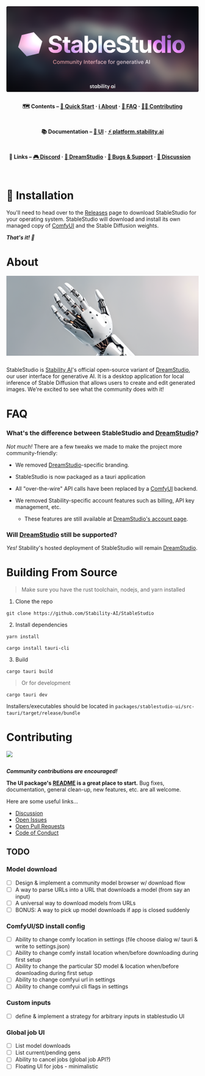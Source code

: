 <div align="center" style="display: flex; flex-wrap: wrap; justify-content: center; align-items: center; gap: 1em; margin: 4em 0;">

<img src="./misc/Banner.png" />

**🗺 Contents – [🚀 Quick Start](#quick-start) · [ℹ️ About](#about) · [🙋 FAQ](#faq) · [🧑‍💻 Contributing](#contributing)**

**📚 Documentation – [🎨 UI](./packages/stablestudio-ui/README.md) · <a href="https://platform.stability.ai" target="_blank">⚡️ platform.stability.ai</a>**

**🔗 Links – <a href="https://discord.com/channels/1002292111942635562/1108055793674227782" target="_blank">🎮 Discord</a> · <a href="https://dreamstudio.ai" target="_blank">🌈 DreamStudio</a> · <a href="https://github.com/Stability-AI/StableStudio/issues">🛟 Bugs & Support</a> · <a href="https://github.com/Stability-AI/StableStudio/discussions">💬 Discussion</a>**

<br />

</div>

# 🚀 Installation

You'll need to head over to the [Releases](https://github.com/Stability-AI/StableStudio/releases) page to download StableStudio for your operating system. StableStudio will download and install its own managed copy of [ComfyUI](https://github.com/comfyanonymous/ComfyUI) and the Stable Diffusion weights.

_**That's it! 🎉**_

# About

<div style="display: flex; justify-content: center; align-items: center; gap: 1em; margin: 0 0 2em 0;">
  <img src="./misc/aboutReadmeImage.png" style="flex-grow: 1; flex-shrink: 1;" />
</div>

StableStudio is [Stability AI](https://stability.ai)'s official open-source variant of [DreamStudio](https://www.dreamstudio.ai), our user interface for generative AI. It is a desktop application for local inference of Stable Diffusion that allows users to create and edit generated images. We're excited to see what the community does with it!

# FAQ

### What's the difference between StableStudio and [DreamStudio](https://dreamstudio.ai)?

_Not much!_ There are a few tweaks we made to make the project more community-friendly:

- We removed [DreamStudio](https://dreamstudio.ai)-specific branding.

- StableStudio is now packaged as a tauri application

- All "over-the-wire" API calls have been replaced by a [ComfyUI](https://github.com/comfyanonymous/ComfyUI) backend.

- We removed Stability-specific account features such as billing, API key management, etc.

  - These features are still available at [DreamStudio's account page](https://dreamstudio.ai/account).

### Will [DreamStudio](https://dreamstudio.ai) still be supported?

_Yes!_ Stability's hosted deployment of StableStudio will remain [DreamStudio](https://dreamstudio.ai).

# Building From Source

> Make sure you have the rust toolchain, nodejs, and yarn installed

1. Clone the repo

```
git clone https://github.com/Stability-AI/StableStudio
```

2. Install dependencies

```
yarn install
```

```
cargo install tauri-cli
```

3. Build

```
cargo tauri build
```
> Or for development

```
cargo tauri dev
```

Installers/executables should be located in `packages/stablestudio-ui/src-tauri/target/release/bundle`

# Contributing

<div style="display: flex; justify-content: center; align-items: center; gap: 1em; margin: 0 0 2em 0;">
  <img src="./misc/contributingReadmeImage.png" style="flex-grow: 1; flex-shrink: 1;" />
</div>

_**Community contributions are encouraged!**_

**The UI package's [README](./packages/stablestudio-ui/README.md) is a great place to start.** Bug fixes, documentation, general clean-up, new features, etc. are all welcome.

Here are some useful links...

- [Discussion](https://github.com/Stability-AI/StableStudio/discussions)
- [Open Issues](https://github.com/Stability-AI/StableStudio/issues)
- [Open Pull Requests](https://github.com/Stability-AI/StableStudio/pulls)
- [Code of Conduct](./CODE_OF_CONDUCT.md)

## TODO
### Model download
- [ ] Design & implement a community model browser w/ download flow
- [ ] A way to parse URLs into a URL that downloads a model (from say an input)
- [ ] A universal way to download models from URLs
- [ ] BONUS: A way to pick up model downloads if app is closed suddenly
      
### ComfyUI/SD install config
- [ ] Ability to change comfy location in settings (file choose dialog w/ tauri & write to settings.json)
- [ ] Ability to change comfy install location when/before downloading during first setup
- [ ] Ability to change the particular SD model & location when/before downloading during first setup
- [ ] Ability to change comfyui url in settings
- [ ] Ability to change comfyui cli flags in settings

### Custom inputs
- [ ] define & implement a strategy for arbitrary inputs in stablestudio UI

### Global job UI
- [ ] List model downloads
- [ ] List current/pending gens
- [ ] Ability to cancel jobs (global job API?)
- [ ] Floating UI for jobs - minimalistic

